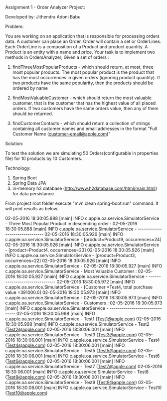 Assignment 1 - Order Analyzer Project: 

Developed by: Jithendra Adoni Babu

Problem:

You are working on an application that is responsible for processing orders data. A customer can place an Order. Order will contain a set or OrderLines. Each OrderLine is a composition of a Product and product quantity. A Product is an entity with a name and price. Your task is to implement two methods in OrdersAnalyzer, Given a set of orders :

1) findThreeMostPopularProducts - which should return, at most, three most popular products. The most popular product is the product that has the most occurrences in given orders (ignoring product quantity). If two products have the same popularity, then the products should be ordered by name

2) findMostValuableCustomer - which should return the most valuable customer, that is the customer that has the highest value of all placed orders. If two customers have the same orders value, then any of them should be returned.

3) findCustomerContacts - which should return a collection of strings containing all customer names and email addresses in the format "Full Customer Name (customer-email@apple.com)"

Solution:

To test the solution we are simulating 50 Orders(configurable in properties file) for 10 products by 10 Customers.

Technology:
1. Spring Boot
2. Spring Data JPA
3. in-memory h2 database (http://www.h2database.com/html/main.html) for data persistance.

From project root folder execute "mvn clean spring-boot:run" command. It will print results as below.

02-05-2016 18:30:05.888 [main] INFO  c.apple.oa.service.SimulatorService - Three Most Popular Product in descending order :
02-05-2016 18:30:05.888 [main] INFO  c.apple.oa.service.SimulatorService - -------------------------------
02-05-2016 18:30:05.926 [main] INFO  c.apple.oa.service.SimulatorService - [product=Product9, occurrences=24]
02-05-2016 18:30:05.926 [main] INFO  c.apple.oa.service.SimulatorService - [product=Product4, occurrences=23]
02-05-2016 18:30:05.926 [main] INFO  c.apple.oa.service.SimulatorService - [product=Product3, occurrences=22]
02-05-2016 18:30:05.926 [main] INFO  c.apple.oa.service.SimulatorService - 
02-05-2016 18:30:05.927 [main] INFO  c.apple.oa.service.SimulatorService - Most Valuable Customer : 
02-05-2016 18:30:05.927 [main] INFO  c.apple.oa.service.SimulatorService - -------------------------------
02-05-2016 18:30:05.972 [main] INFO  c.apple.oa.service.SimulatorService - [Customer =Test4, total purchase value =391000.0]
02-05-2016 18:30:05.973 [main] INFO  c.apple.oa.service.SimulatorService - 
02-05-2016 18:30:05.973 [main] INFO  c.apple.oa.service.SimulatorService - Customers : 
02-05-2016 18:30:05.973 [main] INFO  c.apple.oa.service.SimulatorService - -------------------------------
02-05-2016 18:30:05.998 [main] INFO  c.apple.oa.service.SimulatorService - Test1 (Test1@apple.com)
02-05-2016 18:30:05.998 [main] INFO  c.apple.oa.service.SimulatorService - Test2 (Test2@apple.com)
02-05-2016 18:30:06.001 [main] INFO  c.apple.oa.service.SimulatorService - Test3 (Test3@apple.com)
02-05-2016 18:30:06.001 [main] INFO  c.apple.oa.service.SimulatorService - Test4 (Test4@apple.com)
02-05-2016 18:30:06.001 [main] INFO  c.apple.oa.service.SimulatorService - Test5 (Test5@apple.com)
02-05-2016 18:30:06.001 [main] INFO  c.apple.oa.service.SimulatorService - Test6 (Test6@apple.com)
02-05-2016 18:30:06.001 [main] INFO  c.apple.oa.service.SimulatorService - Test7 (Test7@apple.com)
02-05-2016 18:30:06.001 [main] INFO  c.apple.oa.service.SimulatorService - Test8 (Test8@apple.com)
02-05-2016 18:30:06.001 [main] INFO  c.apple.oa.service.SimulatorService - Test9 (Test9@apple.com)
02-05-2016 18:30:06.001 [main] INFO  c.apple.oa.service.SimulatorService - Test10 (Test10@apple.com)